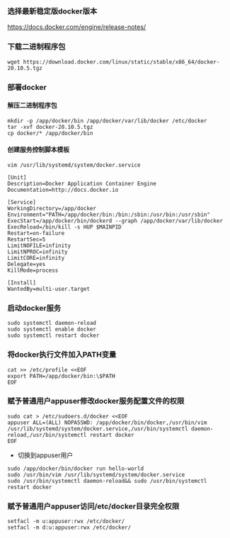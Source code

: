 ### 选择最新稳定版docker版本
https://docs.docker.com/engine/release-notes/

### 下载二进制程序包
`wget https://download.docker.com/linux/static/stable/x86_64/docker-20.10.5.tgz`

### 部署docker
#### 解压二进制程序包
```
mkdir -p /app/docker/bin /app/docker/var/lib/docker /etc/docker
tar -xvf docker-20.10.5.tgz
cp docker/* /app/docker/bin
```

#### 创建服务控制脚本模板
`vim /usr/lib/systemd/system/docker.service`
```
[Unit]
Description=Docker Application Container Engine
Documentation=http://docs.docker.io

[Service]
WorkingDirectory=/app/docker
Environment="PATH=/app/docker/bin:/bin:/sbin:/usr/bin:/usr/sbin"
ExecStart=/app/docker/bin/dockerd --graph /app/docker/var/lib/docker
ExecReload=/bin/kill -s HUP $MAINPID
Restart=on-failure
RestartSec=5
LimitNOFILE=infinity
LimitNPROC=infinity
LimitCORE=infinity
Delegate=yes
KillMode=process

[Install]
WantedBy=multi-user.target
```
### 启动docker服务
```
sudo systemctl daemon-reload
sudo systemctl enable docker
sudo systemctl restart docker
```

### 将docker执行文件加入PATH变量
```
cat >> /etc/profile <<EOF
export PATH=/app/docker/bin:\$PATH
EOF
```
### 赋予普通用户appuser修改docker服务配置文件的权限
```
sudo cat > /etc/sudoers.d/docker <<EOF
appuser ALL=(ALL) NOPASSWD: /app/docker/bin/docker,/usr/bin/vim /usr/lib/systemd/system/docker.service,/usr/bin/systemctl daemon-reload,/usr/bin/systemctl restart docker
EOF
```
- 切换到appuser用户
```
sudo /app/docker/bin/docker run hello-world
sudo /usr/bin/vim /usr/lib/systemd/system/docker.service
sudo /usr/bin/systemctl daemon-reload&& sudo /usr/bin/systemctl restart docker
```
### 赋予普通用户appuser访问/etc/docker目录完全权限
```
setfacl -m u:appuser:rwx /etc/docker/
setfacl -m d:u:appuser:rwx /etc/docker/
```